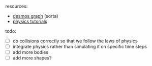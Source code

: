 resources:
 - [desmos graph](https://www.desmos.com/calculator/icaqw49qeq) (sorta)
 - [physics tutorials](https://research.ncl.ac.uk/game/mastersdegree/gametechnologies/physicstutorials/)

todo:
 - [ ] do collisions correctly so that we follow the laws of physics
 - [ ] integrate physics rather than simulating it on specific time steps
 - [ ] add more bodies
 - [ ] add more shapes?